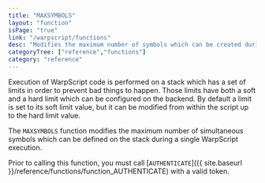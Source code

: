 ```yaml
---
title: "MAXSYMBOLS"
layout: "function"
isPage: "true"
link: "/warpscript/functions"
desc: "Modifies the maximum number of symbols which can be created during a single WarpScript execution."
categoryTree: ["reference","functions"]
category: "reference"
---
```

 
Execution of WarpScript code is performed on a stack which has a set of limits in order to prevent bad things to happen. Those limits have both a soft and a hard limit which can be configured on the backend. By default a limit is set to its soft limit value, but it can be modified from within the script up to the hard limit value.

The `MAXSYMBOLS` function modifies the maximum number of simultaneous symbols which can be defined on the stack during a single WarpScript execution.

Prior to calling this function, you must call [`AUTHENTICATE`]({{ site.baseurl }}/reference/functions/function_AUTHENTICATE) with a valid token. 
